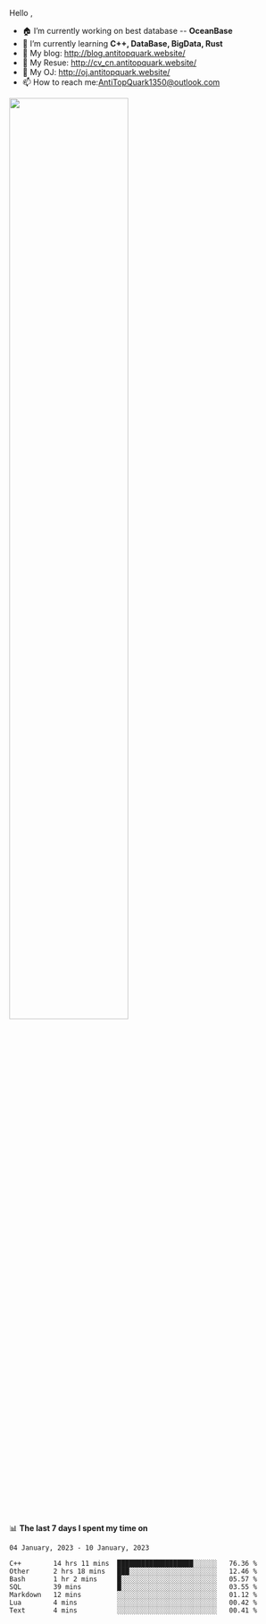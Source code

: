 
Hello , 

- 🏠 I’m currently working on best database -- **OceanBase**
- 🌱 I’m currently learning **C++, DataBase, BigData, Rust**
- 🔭 My blog:   http://blog.antitopquark.website/ 
- 👦 My Resue:  http://cv_cn.antitopquark.website/
- 🚉 My OJ:     http://oj.antitopquark.website/
- 📫 How to reach me:AntiTopQuark1350@outlook.com


<img width="65%" src="https://github-readme-stats.vercel.app/api?username=AntiTopQuark&show_icons=true&count_private=true&hide=prs&theme=default_repocard">


📊 **The last 7 days I spent my time on** 

<!--START_SECTION:waka-->
```text
04 January, 2023 - 10 January, 2023

C++        14 hrs 11 mins  ███████████████████░░░░░░   76.36 % 
Other      2 hrs 18 mins   ███░░░░░░░░░░░░░░░░░░░░░░   12.46 % 
Bash       1 hr 2 mins     █░░░░░░░░░░░░░░░░░░░░░░░░   05.57 % 
SQL        39 mins         █░░░░░░░░░░░░░░░░░░░░░░░░   03.55 % 
Markdown   12 mins         ░░░░░░░░░░░░░░░░░░░░░░░░░   01.12 % 
Lua        4 mins          ░░░░░░░░░░░░░░░░░░░░░░░░░   00.42 % 
Text       4 mins          ░░░░░░░░░░░░░░░░░░░░░░░░░   00.41 %
```
<!--END_SECTION:waka-->


